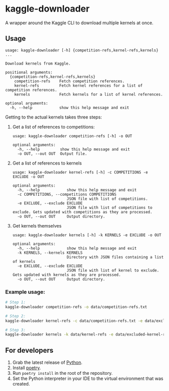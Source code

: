 # kaggle-downloader

A wrapper around the Kaggle CLI to download multiple kernels at once.

## Usage

```
usage: kaggle-downloader [-h] {competition-refs,kernel-refs,kernels} ...

Download kernels from Kaggle.

positional arguments:
  {competition-refs,kernel-refs,kernels}
    competition-refs    Fetch competition references.
    kernel-refs         Fetch kernel references for a list of competition references.
    kernels             Fetch kernels for a list of kernel references.

optional arguments:
  -h, --help            show this help message and exit
```

Getting to the actual kernels takes three steps:
1. Get a list of references to competitions:
    ```
    usage: kaggle-downloader competition-refs [-h] -o OUT
    
    optional arguments:
      -h, --help         show this help message and exit
      -o OUT, --out OUT  Output file.
    ```
2. Get a list of references to kernels
    ```
    usage: kaggle-downloader kernel-refs [-h] -c COMPETITIONS -e EXCLUDE -o OUT
    
    optional arguments:
      -h, --help            show this help message and exit
      -c COMPETITIONS, --competitions COMPETITIONS
                            JSON file with list of competitions.
      -e EXCLUDE, --exclude EXCLUDE
                            JSON file with list of competitions to exclude. Gets updated with competitions as they are processed.
      -o OUT, --out OUT     Output directory.
    ```
3. Get kernels themselves
    ```
    usage: kaggle-downloader kernels [-h] -k KERNELS -e EXCLUDE -o OUT
    
    optional arguments:
      -h, --help            show this help message and exit
      -k KERNELS, --kernels KERNELS
                            Directory with JSON files containing a list of kernels
      -e EXCLUDE, --exclude EXCLUDE
                            JSON file with list of kernel to exclude. Gets updated with kernels as they are processed.
      -o OUT, --out OUT     Output directory.
    ```


### Example usage:

```bash
# Step 1:
kaggle-downloader competition-refs -o data/competition-refs.txt

# Step 2:
kaggle-downloader kernel-refs -c data/competition-refs.txt -e data/excluded-competition-refs.txt -o data/kernel-refs

# Step 3:
kaggle-downloader kernels -k data/kernel-refs -e data/excluded-kernel-refs.txt -o data/kernels
```

## For developers

1. Grab the latest release of [Python](https://www.python.org/downloads/release).
2. Install [poetry](https://python-poetry.org/).
3. Run `poetry install` in the root of the repository.
4. Set the Python interpreter in your IDE to the virtual environment that was created.
